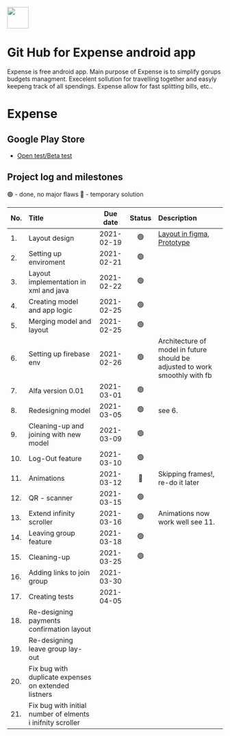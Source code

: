 
<img src="https://user-images.githubusercontent.com/64683954/112608591-caf0ba80-8e1a-11eb-983a-bda998f0632f.png" width="50" height="50"> 

# Git Hub for Expense android app
Expense is free android app.
Main purpose of Expense is to simplify gorups budgets managment. Execelent sollution for travelling together and easyly keepeng track of all spendings. Expense allow for fast splitting bills, etc..


# Expense
## Google Play Store
 - [Open test/Beta test](https://play.google.com/store/apps/details?id=com.maaps.expense)
## Project log and milestones

🟢 - done, no major flaws
🔴 - temporary solution


| No. | Title | Due date | Status | Description |
| :--- | :--- | :---: | :---: | :--- |
| 1. | Layout design | 2021-02-19 | :green_circle: | [Layout in figma](https://www.figma.com/file/poj3KbWGYV5MOSEB41TOdi/Expense), [Prototype](https://www.figma.com/proto/poj3KbWGYV5MOSEB41TOdi/Expense?scaling=scale-down&page-id=0%3A1&node-id=1%3A2)|
| 2. | Setting up enviroment | 2021-02-21 | 🟢 | |
| 3. | Layout implementation in xml and java | 2021-02-22 | 🟢 | |
| 4. | Creating model and app logic | 2021-02-25 | 🟢 | |
| 5. | Merging model and layout | 2021-02-25 | 🟢 | |
| 6. | Setting up firebase env | 2021-02-26 | 🟢 | Architecture of model in future should be adjusted to work smoothly with fb | |
| 7. | Alfa version 0.01 | 2021-03-01 | 🟢 | |
| 8. | Redesigning model | 2021-03-05 | 🟢 | see 6. |
| 9. | Cleaning-up and joining with new model | 2021-03-09 | 🟢 | |
| 10. | Log-Out feature | 2021-03-10 | 🟢 | |
| 11. | Animations | 2021-03-12 |  🔴 | Skipping frames!, re-do it later |
| 12. | QR - scanner | 2021-03-15 | 🟢 | |
| 13. | Extend infinity scroller | 2021-03-16 | 🟢 | Animations now work well see 11. |
| 14. | Leaving group feature | 2021-03-18 | 🟢 | |
| 15. | Cleaning-up | 2021-03-25 | 🟢 | |
| 16. | Adding links to join group | 2021-03-30 |  | |
| 17. | Creating tests | 2021-04-05 |  | |
| 18. | Re-designing payments confirmation layout | | |
| 19. | Re-designing leave group lay-out | | | 
| 20. | Fix bug with duplicate expenses on extended listners| | |
| 21. | Fix bug with initial number of elments i inifnity scroller | | |

	
